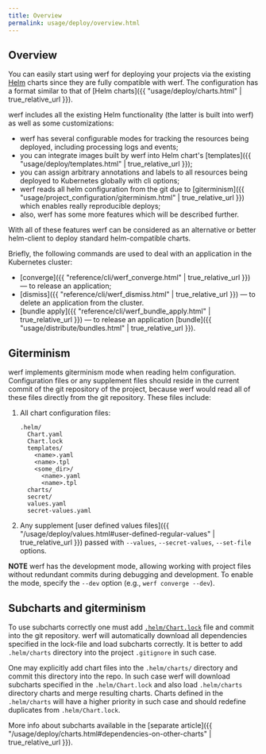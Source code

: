 ```yaml
---
title: Overview
permalink: usage/deploy/overview.html
---
```


## Overview

You can easily start using werf for deploying your projects via the existing [Helm](https://helm.sh) charts since they are fully compatible with werf. The configuration has a format similar to that of [Helm charts]({{ "usage/deploy/charts.html" | true_relative_url }}).

werf includes all the existing Helm functionality (the latter is built into werf) as well as some customizations:

 - werf has several configurable modes for tracking the resources being deployed, including processing logs and events;
 - you can integrate images built by werf into Helm chart's [templates]({{ "usage/deploy/templates.html" | true_relative_url }});
 - you can assign arbitrary annotations and labels to all resources being deployed to Kubernetes globally with cli options;
 - werf reads all helm configuration from the git due to [giterminism]({{ "usage/project_configuration/giterminism.html" | true_relative_url }}) which enables really reproducible deploys;
 - also, werf has some more features which will be described further.

With all of these features werf can be considered as an alternative or better helm-client to deploy standard helm-compatible charts.

Briefly, the following commands are used to deal with an application in the Kubernetes cluster:
- [converge]({{ "reference/cli/werf_converge.html" | true_relative_url }}) — to release an application;
- [dismiss]({{ "reference/cli/werf_dismiss.html" | true_relative_url }}) — to delete an application from the cluster.
- [bundle apply]({{ "reference/cli/werf_bundle_apply.html" | true_relative_url }}) — to release an application [bundle]({{ "usage/distribute/bundles.html" | true_relative_url }}).

## Giterminism

werf implements giterminism mode when reading helm configuration. Configuration files or any supplement files should reside in the current commit of the git repository of the project, because werf would read all of these files directly from the git repository. These files include:

 1. All chart configuration files:

    ```
    .helm/
      Chart.yaml
      Chart.lock
      templates/
        <name>.yaml
        <name>.tpl
        <some_dir>/
          <name>.yaml
          <name>.tpl
      charts/
      secret/
      values.yaml
      secret-values.yaml
    ```

 2. Any supplement [user defined values files]({{ "/usage/deploy/values.html#user-defined-regular-values" | true_relative_url }}) passed with `--values`, `--secret-values`, `--set-file` options.

**NOTE** werf has the development mode, allowing working with project files without redundant commits during debugging and development. To enable the mode, specify the `--dev` option (e.g., `werf converge --dev`).

## Subcharts and giterminism

To use subcharts correctly one must add [`.helm/Chart.lock`](https://helm.sh/docs/helm/helm_dependency/) file and commit into the git repository. werf will automatically download all dependencies specified in the lock-file and load subcharts correctly. It is better to add `.helm/charts` directory into the project `.gitignore` in such case.

One may explicitly add chart files into the `.helm/charts/` directory and commit this directory into the repo. In such case werf will download subcharts specified in the `.helm/Chart.lock` and also load `.helm/charts` directory charts and merge resulting charts. Charts defined in the `.helm/charts` will have a higher priority in such case and should redefine duplicates from `.helm/Chart.lock`.

More info about subcharts available in the [separate article]({{ "/usage/deploy/charts.html#dependencies-on-other-charts" | true_relative_url }}).
